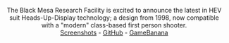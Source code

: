 <!-- TITLE -->

<p align="center">
  <p align="center">
    The Black Mesa Research Facility is excited to announce the latest in HEV suit Heads-Up-Display technology; a design from 1998, now compatible with a "modern" class-based first person shooter.
    <br />
    <a href="https://imgur.com/a/ka6q5Pe">Screenshots</a>
    -
    <a href="https://github.com/VillageGreenPreserver/Half-Life-Hud">GitHub</a>
    -
    <a href="https://gamebanana.com/mods/455763">GameBanana</a>
  </p>
</p>
